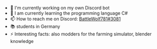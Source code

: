 - 🔭 I'm currently working on my own Discord bot
- 🌱 I am currently learning the programming language C#
- 📫 How to reach me on Discord: [BattleWolf781#3081](https://discord.com/invite/4puSyrJA6f)
- 📚 students in Germany
- ⚡ Interesting facts: also modders for the farming simulator, blender knowledge
